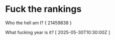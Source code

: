 # Fuck the rankings

Who the hell am I?
{ 21459838 }

What fucking year is it?
[ 2025-05-30T10:30:00Z ]
